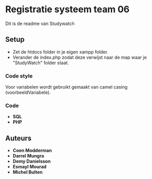 # Registratie systeem team 06

Dit is de readme van Studywatch 

## Setup

* Zet de htdocs folder in je eigen xampp folder.
* Verander de index.php zodat deze verwijst naar de map waar je "StudyWatch" folder staat.

### Code style

Voor variabelen wordt gebruikt gemaakt van camel casing (voorbeeldVariabele).

### Code

* **SQL**
* **PHP**

## Auteurs

* **Coen Modderman**
* **Darrel Mungra**
* **Demy Danielsson**
* **Esmayl Mourad**
* **Michel Bulten**
